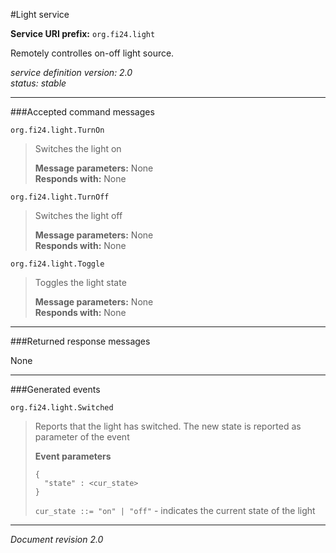 #Light service

**Service URI prefix:**    `org.fi24.light`

Remotely controlles on-off light source.

*service definition version: 2.0*  
*status: stable*

---

###Accepted command messages

`org.fi24.light.TurnOn`

> Switches the light on
> 
> **Message parameters:** None  
> **Responds with:** None


`org.fi24.light.TurnOff` 

> Switches the light off
> 
>**Message parameters:** None  
>**Responds with:** None

`org.fi24.light.Toggle`

> Toggles the light state
> 
>**Message parameters:** None  
>**Responds with:** None

---


###Returned response messages

None

---

###Generated events

`org.fi24.light.Switched`

> Reports that the light has switched. The new state is reported as parameter of the event
>  
> **Event parameters**
> 
>```
>{
>   "state" : <cur_state>
>}
>```
>
>`cur_state ::= "on" | "off"` - indicates the current state of the light  




---

*Document revision 2.0*
